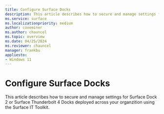 ```yaml
---
title: Configure Surface Docks 
description: This article describes how to secure and manage settings for Surface Dock 2 or Surface Thunderbolt 4 Docks deployed across your organzition using the Surface IT Toolkit.
ms.service: surface
ms.localizationpriority: medium
author: coveminer
ms.author: chauncel
ms.topic: overview
ms.date: 04/25/2024
ms.reviewer: chauncel
manager: frankbu
appliesto:
- Windows 11
---
```


# Configure Surface Docks

This article describes how to secure and manage settings for Surface Dock 2 or Surface Thunderbolt 4 Docks deployed across your organzition using the Surface IT Toolkit.